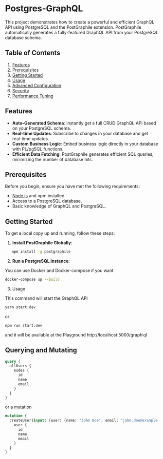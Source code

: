 # Postgres-GraphQL

This project demonstrates how to create a powerful and efficient GraphQL API using PostgreSQL and the PostGraphile extension. PostGraphile automatically generates a fully-featured GraphQL API from your PostgreSQL database schema.

## Table of Contents
1. [Features](#features)
2. [Prerequisites](#prerequisites)
3. [Getting Started](#getting-started)
4. [Usage](#usage)
5. [Advanced Configuration](#advanced-configuration)
6. [Security](#security)
7. [Performance Tuning](#performance-tuning)

## Features

- **Auto-Generated Schema**: Instantly get a full CRUD GraphQL API based on your PostgreSQL schema.
- **Real-time Updates**: Subscribe to changes in your database and get real-time updates.
- **Custom Business Logic**: Embed business logic directly in your database with PL/pgSQL functions.
- **Efficient Data Fetching**: PostGraphile generates efficient SQL queries, minimizing the number of database hits.

## Prerequisites

Before you begin, ensure you have met the following requirements:
- [Node.js](https://nodejs.org/) and npm installed.
- Access to a PostgreSQL database.
- Basic knowledge of GraphQL and PostgreSQL.

## Getting Started

To get a local copy up and running, follow these steps:

1. **Install PostGraphile Globally**:

```sh
   npm install -g postgraphile
```

2. **Run a PostgreSQL instance**:

You can use Docker and Docker-compose if you want

```sh
docker-compose up --build
```

3. Usage

This command will start the GraphQL API

```sh
yarn start:dev
```

or 

```sh
npm run start:dev
```

and it will be available at the Playground http://localhost:5000/graphiql

## Querying and Mutating

```graphql
query {
  allUsers {
    nodes {
      id
      name
      email
    }
  }
}
```

or a mutation

```graphql
mutation {
  createUser(input: {user: {name: "John Doe", email: "john.doe@example.com"}}) {
    user {
      id
      name
      email
    }
  }
}
```
